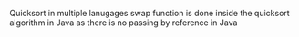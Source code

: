 Quicksort in multiple lanugages
swap function is done inside the quicksort algorithm in Java as there is no passing by reference in Java
